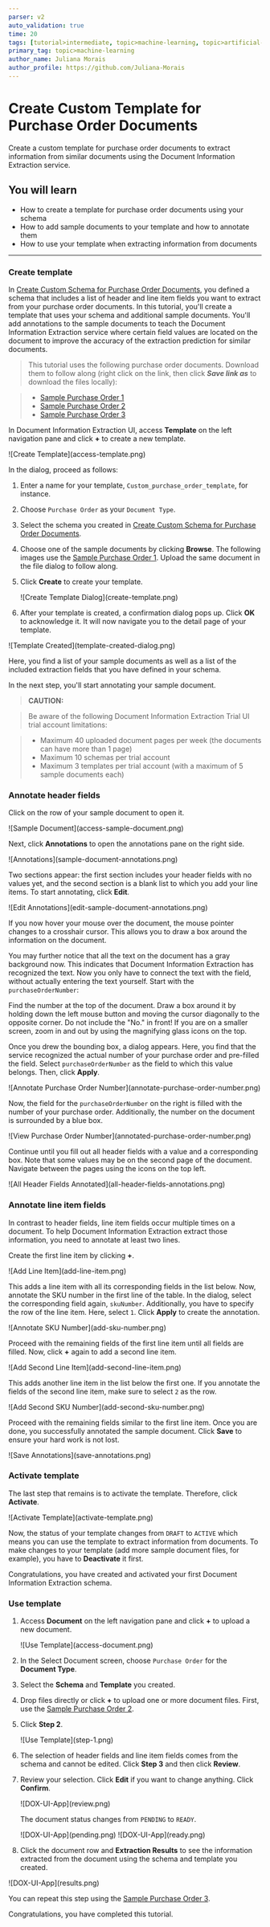 ```yaml
---
parser: v2
auto_validation: true
time: 20
tags: [tutorial>intermediate, topic>machine-learning, topic>artificial-intelligence, topic>cloud, software-product>sap-business-technology-platform, software-product>sap-ai-business-services, software-product>document-information-extraction, tutorial>free-tier]
primary_tag: topic>machine-learning
author_name: Juliana Morais
author_profile: https://github.com/Juliana-Morais
---
```


# Create Custom Template for Purchase Order Documents
<!-- description --> Create a custom template for purchase order documents to extract information from similar documents using the Document Information Extraction service.

## You will learn
  - How to create a template for purchase order documents using your schema
  - How to add sample documents to your template and how to annotate them
  - How to use your template when extracting information from documents

---

### Create template


In [Create Custom Schema for Purchase Order Documents](cp-aibus-dox-ui-schema), you defined a schema that includes a list of header and line item fields you want to extract from your purchase order documents. In this tutorial, you'll create a template that uses your schema and additional sample documents. You'll add annotations to the sample documents to teach the Document Information Extraction service where certain field values are located on the document to improve the accuracy of the extraction prediction for similar documents.

>This tutorial uses the following purchase order documents. Download them to follow along (right click on the link, then click ***Save link as*** to download the files locally):

> - [Sample Purchase Order 1](https://github.com/SAPDocuments/Tutorials-Contribution/raw/master/tutorials/cp-aibus-dox-ui-template/sample-purchase-order-1.pdf)
> - [Sample Purchase Order 2](https://github.com/SAPDocuments/Tutorials-Contribution/raw/master/tutorials/cp-aibus-dox-ui-template/sample-purchase-order-2.pdf)
> - [Sample Purchase Order 3](https://github.com/SAPDocuments/Tutorials-Contribution/raw/master/tutorials/cp-aibus-dox-ui-template/sample-purchase-order-3.pdf)


In Document Information Extraction UI, access **Template** on the left navigation pane and click **+** to create a new template.

<!-- border -->![Create Template](access-template.png)

In the dialog, proceed as follows:

1. Enter a name for your template, `Custom_purchase_order_template`, for instance.

2. Choose `Purchase Order` as your `Document Type`.

3. Select the schema you created in [Create Custom Schema for Purchase Order Documents](cp-aibus-dox-ui-schema).

4. Choose one of the sample documents by clicking **Browse**. The following images use the [Sample Purchase Order 1](https://github.com/SAPDocuments/Tutorials-Contribution/raw/master/tutorials/cp-aibus-dox-ui-template/sample-purchase-order-1.pdf). Upload the same document in the file dialog to follow along.

5. Click **Create** to create your template.

    <!-- border -->![Create Template Dialog](create-template.png)

6. After your template is created, a confirmation dialog pops up. Click **OK** to acknowledge it. It will now navigate you to the detail page of your template.

<!-- border -->![Template Created](template-created-dialog.png)

Here, you find a list of your sample documents as well as a list of the included extraction fields that you have defined in your schema.

In the next step, you'll start annotating your sample document.

>**CAUTION:**

>Be aware of the following Document Information Extraction Trial UI trial account limitations:​

>- Maximum 40 uploaded document pages per week​ (the documents can have more than 1 page)​
>- Maximum 10 schemas per trial account
>- Maximum 3 templates per trial account (with a maximum of 5 sample documents each)



### Annotate header fields


Click on the row of your sample document to open it.

<!-- border -->![Sample Document](access-sample-document.png)

Next, click **Annotations** to open the annotations pane on the right side.

<!-- border -->![Annotations](sample-document-annotations.png)

Two sections appear: the first section includes your header fields with no values yet, and the second section is a blank list to which you add your line items. To start annotating, click **Edit**.

<!-- border -->![Edit Annotations](edit-sample-document-annotations.png)

If you now hover your mouse over the document, the mouse pointer changes to a crosshair cursor. This allows you to draw a box around the information on the document.

You may further notice that all the text on the document has a gray background now. This indicates that Document Information Extraction has recognized the text. Now you only have to connect the text with the field, without actually entering the text yourself. Start with the `purchaseOrderNumber`:

Find the number at the top of the document. Draw a box around it by holding down the left mouse button and moving the cursor diagonally to the opposite corner. Do not include the "No." in front! If you are on a smaller screen, zoom in and out by using the magnifying glass icons on the top.

Once you drew the bounding box, a dialog appears. Here, you find that the service recognized the actual number of your purchase order and pre-filled the field. Select `purchaseOrderNumber` as the field to which this value belongs. Then, click **Apply**.

<!-- border -->![Annotate Purchase Order Number](annotate-purchase-order-number.png)

Now, the field for the `purchaseOrderNumber` on the right is filled with the number of your purchase order. Additionally, the number on the document is surrounded by a blue box.

<!-- border -->![View Purchase Order Number](annotated-purchase-order-number.png)

Continue until you fill out all header fields with a value and a corresponding box. Note that some values may be on the second page of the document. Navigate between the pages using the icons on the top left.

<!-- border -->![All Header Fields Annotated](all-header-fields-annotations.png)



### Annotate line item fields


In contrast to header fields, line item fields occur multiple times on a document. To help Document Information Extraction extract those information, you need to annotate at least two lines.

Create the first line item by clicking **+**.

<!-- border -->![Add Line Item](add-line-item.png)

This adds a line item with all its corresponding fields in the list below. Now, annotate the SKU number in the first line of the table. In the dialog, select the corresponding field again, `skuNumber`. Additionally, you have to specify the row of the line item. Here, select `1`. Click **Apply** to create the annotation.

<!-- border -->![Annotate SKU Number](add-sku-number.png)

Proceed with the remaining fields of the first line item until all fields are filled. Now, click **+** again to add a second line item.

<!-- border -->![Add Second Line Item](add-second-line-item.png)

This adds another line item in the list below the first one. If you annotate the fields of the second line item, make sure to select `2` as the row.

<!-- border -->![Add Second SKU Number](add-second-sku-number.png)

Proceed with the remaining fields similar to the first line item. Once you are done, you successfully annotated the sample document. Click **Save** to ensure your hard work is not lost.

<!-- border -->![Save Annotations](save-annotations.png)




### Activate template


The last step that remains is to activate the template. Therefore, click **Activate**.

<!-- border -->![Activate Template](activate-template.png)

Now, the status of your template changes from `DRAFT` to `ACTIVE` which means you can use the template to extract information from documents. To make changes to your template (add more sample document files, for example), you have to **Deactivate** it first.

Congratulations, you have created and activated your first Document Information Extraction schema.



### Use template


1.  Access **Document** on the left navigation pane and click **+** to upload a new document.

    <!-- border -->![Use Template](access-document.png)

2. In the Select Document screen, choose `Purchase Order` for the **Document Type**.

3. Select the **Schema** and **Template** you created.

4. Drop files directly or click **+** to upload one or more document files. First, use the [Sample Purchase Order 2](https://github.com/SAPDocuments/Tutorials-Contribution/raw/master/tutorials/cp-aibus-dox-ui-template/sample-purchase-order-2.pdf).

5. Click **Step 2**.

    <!-- border -->![Use Template](step-1.png)

6. The selection of header fields and line item fields comes from the schema and cannot be edited. Click **Step 3** and then click **Review**.

7. Review your selection. Click **Edit** if you want to change anything. Click **Confirm**.

    <!-- border -->![DOX-UI-App](review.png)

    The document status changes from `PENDING` to `READY`.

    <!-- border -->![DOX-UI-App](pending.png)


    <!-- border -->![DOX-UI-App](ready.png)

8. Click the document row and **Extraction Results** to see the information extracted from the document using the schema and template you created.

<!-- border -->![DOX-UI-App](results.png)

You can repeat this step using the [Sample Purchase Order 3](https://github.com/SAPDocuments/Tutorials-Contribution/raw/master/tutorials/cp-aibus-dox-ui-template/sample-purchase-order-3.pdf).

Congratulations, you have completed this tutorial.

